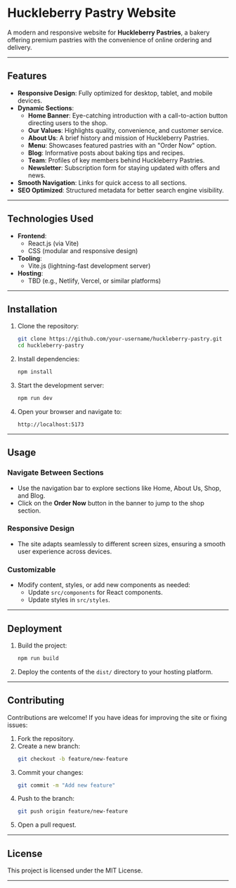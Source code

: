 # **Huckleberry Pastry Website**

A modern and responsive website for **Huckleberry Pastries**, a bakery offering premium pastries with the convenience of online ordering and delivery.

---

## **Features**
- **Responsive Design**: Fully optimized for desktop, tablet, and mobile devices.
- **Dynamic Sections**:
    - **Home Banner**: Eye-catching introduction with a call-to-action button directing users to the shop.
    - **Our Values**: Highlights quality, convenience, and customer service.
    - **About Us**: A brief history and mission of Huckleberry Pastries.
    - **Menu**: Showcases featured pastries with an "Order Now" option.
    - **Blog**: Informative posts about baking tips and recipes.
    - **Team**: Profiles of key members behind Huckleberry Pastries.
    - **Newsletter**: Subscription form for staying updated with offers and news.
- **Smooth Navigation**: Links for quick access to all sections.
- **SEO Optimized**: Structured metadata for better search engine visibility.

---

## **Technologies Used**
- **Frontend**:
    - React.js (via Vite)
    - CSS (modular and responsive design)
- **Tooling**:
    - Vite.js (lightning-fast development server)
- **Hosting**:
    - TBD (e.g., Netlify, Vercel, or similar platforms)

---

## **Installation**

1. Clone the repository:
   ```bash
   git clone https://github.com/your-username/huckleberry-pastry.git
   cd huckleberry-pastry
   ```

2. Install dependencies:
   ```bash
   npm install
   ```

3. Start the development server:
   ```bash
   npm run dev
   ```

4. Open your browser and navigate to:
   ```
   http://localhost:5173
   ```
---

## **Usage**

### **Navigate Between Sections**
- Use the navigation bar to explore sections like Home, About Us, Shop, and Blog.
- Click on the **Order Now** button in the banner to jump to the shop section.

### **Responsive Design**
- The site adapts seamlessly to different screen sizes, ensuring a smooth user experience across devices.

### **Customizable**
- Modify content, styles, or add new components as needed:
    - Update `src/components` for React components.
    - Update styles in `src/styles`.

---

## **Deployment**
1. Build the project:
   ```bash
   npm run build
   ```

2. Deploy the contents of the `dist/` directory to your hosting platform.

---

## **Contributing**
Contributions are welcome! If you have ideas for improving the site or fixing issues:
1. Fork the repository.
2. Create a new branch:
   ```bash
   git checkout -b feature/new-feature
   ```
3. Commit your changes:
   ```bash
   git commit -m "Add new feature"
   ```
4. Push to the branch:
   ```bash
   git push origin feature/new-feature
   ```
5. Open a pull request.

---

## **License**
This project is licensed under the MIT License.

---
